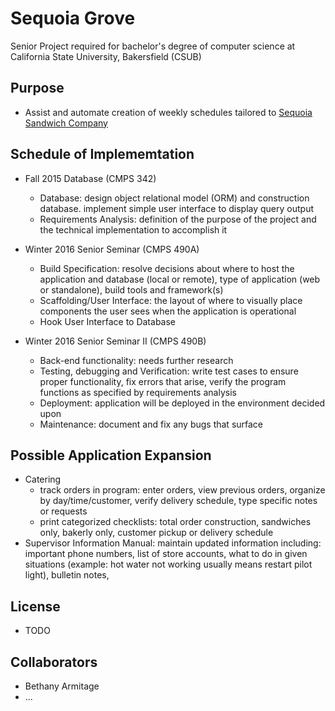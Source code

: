 Sequoia Grove
==
Senior Project required for bachelor's degree of computer science at California State University, Bakersfield (CSUB)

Purpose
--
* Assist and automate creation of weekly schedules tailored to [Sequoia Sandwich Company](https://www.sequoiasandwich.com/v4)

Schedule of Implememtation
--
* Fall 2015 Database (CMPS 342)
  * Database: design object relational model (ORM) and construction database. implement simple user interface to display query output
  * Requirements Analysis: definition of the purpose of the project and the technical implementation to accomplish it

* Winter 2016 Senior Seminar (CMPS 490A)
  * Build Specification: resolve decisions about where to host the application and database (local or remote), type of application (web or standalone), build tools and framework(s)
  * Scaffolding/User Interface: the layout of where to visually place components the user sees when the application is operational
  * Hook User Interface to Database

* Winter 2016 Senior Seminar II (CMPS 490B)
  * Back-end functionality: needs further research
  * Testing, debugging and Verification: write test cases to ensure proper functionality, fix errors that arise, verify the program functions as specified by requirements analysis
  * Deployment: application will be deployed in the environment decided upon
  * Maintenance: document and fix any bugs that surface

Possible Application Expansion
--
* Catering
  * track orders in program: enter orders, view previous orders, organize by day/time/customer, verify delivery schedule, type specific notes or requests
  * print categorized checklists: total order construction, sandwiches only, bakerly only, customer pickup or delivery schedule
* Supervisor Information Manual: maintain updated information including: important phone numbers, list of store accounts, what to do in given situations (example: hot water not working usually means restart pilot light), bulletin notes, 

License
--
* TODO

Collaborators
--
* Bethany Armitage
* ...
